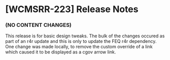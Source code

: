 # [WCMSRR-223] Release Notes
### (NO CONTENT CHANGES)

This release is for basic design tweaks. The bulk of the changes occured as part of an r4r update and this is only to update the FEQ r4r dependency. One change was made locally, to remove the custom override of a link which caused it to be displayed as a cgov arrow link.